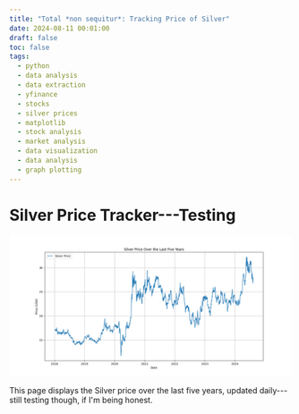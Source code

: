 ```yaml
---
title: "Total *non sequitur*: Tracking Price of Silver"
date: 2024-08-11 00:01:00
draft: false
toc: false
tags:
  - python
  - data analysis
  - data extraction
  - yfinance
  - stocks
  - silver prices
  - matplotlib
  - stock analysis
  - market analysis
  - data visualization
  - data analysis
  - graph plotting
---
```


# Silver Price Tracker---Testing

![Silver Price Plot](static/images/imgforblogposts/post_35/post_35.png)

This page displays the Silver price over the last five years, updated daily---still testing though, if I'm being honest.